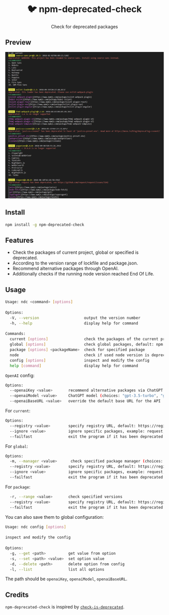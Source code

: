 <h1 align="center">🐦 npm-deprecated-check</h1>
<p align="center">Check for deprecated packages</p>

## Preview

<p align="center"><img src="./assets/preview.png" /></p>

## Install

```bash
npm install -g npm-deprecated-check
```

## Features

- Check the packages of current project, global or specified is deprecated.
- According to the version range of lockfile and package.json.
- Recommend alternative packages through OpenAI.
- Additionally checks if the running node version reached End Of Life.

## Usage

```bash
Usage: ndc <command> [options]

Options:
  -V, --version                    output the version number
  -h, --help                       display help for command

Commands:
  current [options]                check the packages of the current project
  global [options]                 check global packages, default: npm
  package [options] <packageName>  check for specified package
  node                             check if used node version is deprecated (reached End Of Life)
  config [options]                 inspect and modify the config
  help [command]                   display help for command
```

`OpenAI` config:

```bash
Options:
  --openaiKey <value>       recommend alternative packages via ChatGPT
  --openaiModel <value>     ChatGPT model (choices: "gpt-3.5-turbo", "gpt-4", "gpt-4-turbo", "gpt-4o-mini", "gpt-4o")
  --openaiBaseURL <value>   override the default base URL for the API
```

For `current`:

```bash
Options:
  --registry <value>        specify registry URL, default: https://registry.npmjs.org/
  --ignore <value>          ignore specific packages, example: request,tslint
  --failfast                exit the program if it has been deprecated
```

For `global`:

```bash
Options:
  -m, --manager <value>      check specified package manager (choices: "npm", "yarn", "pnpm")
  --registry <value>        specify registry URL, default: https://registry.npmjs.org/
  --ignore <value>          ignore specific packages, example: request,tslint
  --failfast                exit the program if it has been deprecated
```

For `package`:

```bash
  -r, --range <value>       check specified versions
  --registry <value>        specify registry URL, default: https://registry.npmjs.org/
  --failfast                exit the program if it has been deprecated
```

You can also save them to global configuration:

```bash
Usage: ndc config [options]

inspect and modify the config

Options:
  -g, --get <path>          get value from option
  -s, --set <path> <value>  set option value
  -d, --delete <path>       delete option from config
  -l, --list                list all options
```

The path should be `openaiKey`, `openaiModel`, `openaiBaseURL`.

## Credits

`npm-deprecated-check` is inspired by [`check-is-deprecated`](https://github.com/awesome-cli/check-is-deprecated).
